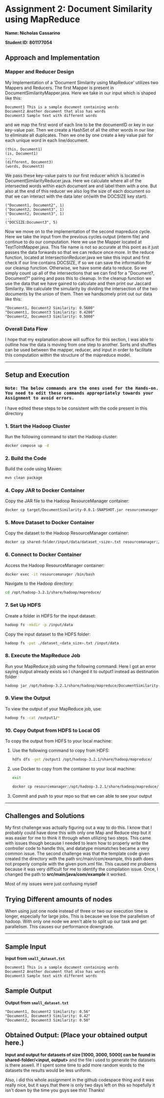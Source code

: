 # Assignment 2: Document Similarity using MapReduce

**Name: Nicholas Cassarino** 

**Student ID: 801177054** 

## Approach and Implementation

### Mapper and Reducer Design
My Implementation of a 'Document Similarity using MapReduce' utilizes two Mappers and Reducers. The first Mapper is present in DocumentSimilarityMapper.java. Here we take in our input which is shaped like this:


```
Document1 This is a sample document containing words
Document2 Another document that also has words
Document3 Sample text with different words
```


 and we map the first word of each line to be the documentID or key in our key-value pair. Then we create a HashSet of all the other words in our line to eliminate all duplicates. Then we one by one create a key value pair for each unique word in each line/document.


```
(this, Document1)
(is, Document1)
...
(different, Document3)
(words, Document3)
```


We pass these key-value pairs to our first reducer which is located in DocumentSimilarityReducer.java. Here we calculate where all of the intersected words within each document are and label them with a one. But also at the end of this reducer we also log the size of each document so that we can interact with the data later on(with the DOCSIZE key start). 


```
("Document1, Document2", 1)
("Document2, Document3", 1)
("Document2, Document3", 1)
...
("DOCSIZE:Document3", 5)
```


 Now we move on to the implementation of the second mapreduce cycle. Here we take the input from the previous cycles output (interm file) and continue to do our computation. Here we use the Mapper located at TextToIntMapper.java. This file name is not so accurate at this point as it just passes the data forwards so that we can reduce once more. In the reduce function, located at IntersectionReducer.java we take this input and first check if our line contains DOCSIZE, if so we can save the information for our cleanup function. Otherwise, we have some data to reduce. So we simply count up all of the intersections that we can find for a "Document?, Document?" pairing and pass this to cleanup. In the cleanup function we use the data that we have gained to calculate and then print our Jaccard Similarity. We calculate the simularity by dividing the intersection of the two documents by the union of them. Then we handsomely print out our data like this:


```
"Document1, Document2 Similarity: 0.5600"
"Document1, Document3 Similarity: 0.4200"
"Document2, Document3 Similarity: 0.5000"
```

### Overall Data Flow
I hope that my explanation above will suffice for this section, I was able to outline how the data is moving from one step to another. Sorts and shuffles can be used between the mapper, reducer, and input in order to facilitate this computation within the structure of the mapreduce model. 

---

## Setup and Execution

### ` Note: The below commands are the ones used for the Hands-on. You need to edit these commands appropriately towards your Assignment to avoid errors. `
I have edited these steps to be consistent with the code present in this directory

### 1. **Start the Hadoop Cluster**

Run the following command to start the Hadoop cluster:

```bash
docker compose up -d
```

### 2. **Build the Code**

Build the code using Maven:

```bash
mvn clean package
```

### 4. **Copy JAR to Docker Container**

Copy the JAR file to the Hadoop ResourceManager container:

```bash
docker cp target/DocumentSimilarity-0.0.1-SNAPSHOT.jar resourcemanager:/opt/hadoop-3.2.1/share/hadoop/mapreduce/
```

### 5. **Move Dataset to Docker Container**

Copy the dataset to the Hadoop ResourceManager container:

```bash
docker cp shared-folder/input/data/dataset_<size>.txt resourcemanager:/opt/hadoop-3.2.1/share/hadoop/mapreduce/
```

### 6. **Connect to Docker Container**

Access the Hadoop ResourceManager container:

```bash
docker exec -it resourcemanager /bin/bash
```

Navigate to the Hadoop directory:

```bash
cd /opt/hadoop-3.2.1/share/hadoop/mapreduce/
```

### 7. **Set Up HDFS**

Create a folder in HDFS for the input dataset:

```bash
hadoop fs -mkdir -p /input/data
```

Copy the input dataset to the HDFS folder:

```bash
hadoop fs -put ./dataset_<data_size>.txt /input/data
```

### 8. **Execute the MapReduce Job**

Run your MapReduce job using the following command: Here I got an error saying output already exists so I changed it to output1 instead as destination folder

```bash
hadoop jar /opt/hadoop-3.2.1/share/hadoop/mapreduce/DocumentSimilarity-0.0.1-SNAPSHOT.jar com.example.controller.DocumentSimilarityDriver /input/data/input.txt /interm1 /output1
```

### 9. **View the Output**

To view the output of your MapReduce job, use:

```bash
hadoop fs -cat /output1/*
```

### 10. **Copy Output from HDFS to Local OS**

To copy the output from HDFS to your local machine:

1. Use the following command to copy from HDFS:
    ```bash
    hdfs dfs -get /output1 /opt/hadoop-3.2.1/share/hadoop/mapreduce/
    ```

2. use Docker to copy from the container to your local machine:
   ```bash
   exit 
   ```
    ```bash
    docker cp resourcemanager:/opt/hadoop-3.2.1/share/hadoop/mapreduce/output1/ shared-folder/output/
    ```
3. Commit and push to your repo so that we can able to see your output


---

## Challenges and Solutions

My first challenge was actually figuring out a way to do this. I know that I probably could have done this with only one Map and Reduce step but it was easier for me to think it through when utilizing two steps. This came with issues though because I needed to learn how to properly write the controller code to handle this, and datatype mismatches became a very common issue. The second challenge was that the template code given created the directory with the path src/main/com/example, this path does not properly compile with the given pom.xml file. This caused me problems because it was very difficult for me to identify the compilation issue. Once, I changed the path to **src/main/java/com/example** it worked. 


Most of my issues were just confusing myself

## Trying Different amounts of nodes

 When using just one node instead of three or two our execution time is longer, especially for large jobs. This is because we lose the parallelism of hadoop. With only one node we aren't able to split up our task and get parallelism. This causes our performance downgrade.

---
## Sample Input

**Input from `small_dataset.txt`**
```
Document1 This is a sample document containing words
Document2 Another document that also has words
Document3 Sample text with different words
```
## Sample Output

**Output from `small_dataset.txt`**
```
"Document1, Document2 Similarity: 0.56"
"Document1, Document3 Similarity: 0.42"
"Document2, Document3 Similarity: 0.50"
```
## Obtained Output: (Place your obtained output here.)
**Input and output for datasets of size [1000, 3000, 5000] can be found in shared-folder/<input, output>**
and the file i used to generate the datasets is there aswell. If I spent some time to add more random words to the datasets the results would be less uniform.


Also, i did this whole assignment in the github codespace thing and it was really nice, but it says that there is only two days left on this so hopefully it isn't down by the time you guys see this! Thanks!
